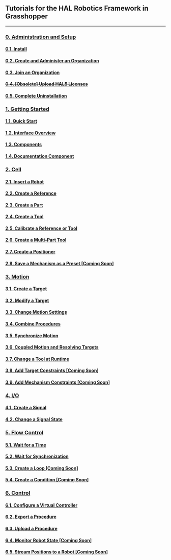 ## Tutorials for the HAL Robotics Framework in Grasshopper
---

### [0. Administration and Setup](Grasshopper/0-Administration-and-Setup/Contents.md#0-administration-and-setup)

#### [0.1. Install](Grasshopper/0-Administration-and-Setup/Contents.md#01-install)

#### [0.2. Create and Administer an Organization](Grasshopper/0-Administration-and-Setup/Contents.md#02-create-and-administer-an-organization)

#### [0.3. Join an Organization](Grasshopper/0-Administration-and-Setup/Contents.md#03-join-an-organization)

#### ~~[0.4. \[Obsolete\] Upload HAL5 Licenses](Grasshopper/0-Administration-and-Setup/Contents.md#04-upload-hal5-licenses-obsolete)~~

#### [0.5. Complete Uninstallation](Grasshopper/0-Administration-and-Setup/Contents.md#05-complete-uninstallation)

### [1. Getting Started](Grasshopper/1-Getting-Started/Contents.md#1-getting-started)

#### [1.1. Quick Start](Grasshopper/1-Getting-Started/Contents.md#11-quick-start)

#### [1.2. Interface Overview](Grasshopper/1-Getting-Started/Contents.md#12-interface-overview)

#### [1.3. Components](Grasshopper/1-Getting-Started/Contents.md#13-components)

#### [1.4. Documentation Component](Grasshopper/1-Getting-Started/Contents.md#14-documentation-component)

### [2. Cell](Grasshopper/2-Cell/Contents.md#2-cell)

#### [2.1. Insert a Robot](Grasshopper/2-Cell/Contents.md#21-insert-a-robot)

#### [2.2. Create a Reference](Grasshopper/2-Cell/Contents.md#22-create-references)

#### [2.3. Create a Part](Grasshopper/2-Cell/Contents.md#23-create-a-part)

#### [2.4. Create a Tool](Grasshopper/2-Cell/Contents.md#24-create-a-tool)

#### [2.5. Calibrate a Reference or Tool](Grasshopper/2-Cell/Contents.md#25-calibrate-a-reference-or-tool)

#### [2.6. Create a Multi-Part Tool](Grasshopper/2-Cell/Contents.md#26-create-a-multi-part-tool)

#### [2.7. Create a Positioner](Grasshopper/2-Cell/Contents.md#27-create-a-positioner)

#### [2.8. Save a Mechanism as a Preset \[Coming Soon\]](Grasshopper/2-Cell/Contents.md#28-save-a-mechanism-as-a-preset)

### [3. Motion](Grasshopper/3-Motion/Contents.md#3-motion)

#### [3.1. Create a Target](Grasshopper/3-Motion/Contents.md#31-create-a-target)

#### [3.2. Modify a Target](Grasshopper/3-Motion/Contents.md#32-modify-a-target)

#### [3.3. Change Motion Settings](Grasshopper/3-Motion/Contents.md#33-change-motion-settings)

#### [3.4. Combine Procedures](Grasshopper/3-Motion/Contents.md#34-combine-procedures-and-the-procedure-browser)

#### [3.5. Synchronize Motion](Grasshopper/3-Motion/Contents.md#35-synchronize-motion)

#### [3.6. Coupled Motion and Resolving Targets](Grasshopper/3-Motion/Contents.md#36-coupled-motion-and-resolving-targets)

#### [3.7. Change a Tool at Runtime](Grasshopper/3-Motion/Contents.md#37-change-a-tool-at-runtime)

#### [3.8. Add Target Constraints \[Coming Soon\]](Grasshopper/3-Motion/Contents.md#38-add-target-constraints)

#### [3.9. Add Mechanism Constraints \[Coming Soon\]](Grasshopper/3-Motion/Contents.md#39-add-mechanism-constraints)

### [4. I/O](Grasshopper/4-IO/Contents.md#4-io)

#### [4.1. Create a Signal](Grasshopper/4-IO/Contents.md#41-create-a-signal)

#### [4.2. Change a Signal State](Grasshopper/4-IO/Contents.md#42-change-a-signal-state)

### [5. Flow Control](Grasshopper/5-Flow-Control/Contents.md#5-flow-control)

#### [5.1. Wait for a Time](Grasshopper/5-Flow-Control/Contents.md#51-wait-for-a-time)

#### [5.2. Wait for Synchronization](Grasshopper/5-Flow-Control/Contents.md#52-wait-for-synchronization)

#### [5.3. Create a Loop \[Coming Soon\]](Grasshopper/5-Flow-Control/Contents.md#53-create-a-loop)

#### [5.4. Create a Condition \[Coming Soon\]](Grasshopper/5-Flow-Control/Contents.md#54-create-a-condition)

### [6. Control](Grasshopper/6-Control/Contents.md#6-control)

#### [6.1. Configure a Virtual Controller](Grasshopper/6-Control/Contents.md#61-configure-a-virtual-controller)

#### [6.2. Export a Procedure](Grasshopper/6-Control/Contents.md#62-export-a-procedure)

#### [6.3. Upload a Procedure](Grasshopper/6-Control/Contents.md#63-upload-a-procedure)

#### [6.4. Monitor Robot State \[Coming Soon\]](Grasshopper/6-Control/Contents.md#64-monitor-robot-state)

#### [6.5. Stream Positions to a Robot \[Coming Soon\]](Grasshopper/6-Control/Contents.md#65-stream-positions-to-a-robot)